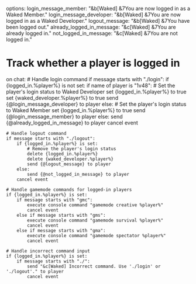 options:
  login_message_member: "&b[Waked] &7You are now logged in as a Waked Member."
  login_message_developer: "&b[Waked] &7You are now logged in as a Waked Developer."
  logout_message: "&b[Waked] &7You have been logged out."
  already_logged_in_message: "&c[Waked] &7You are already logged in."
  not_logged_in_message: "&c[Waked] &7You are not logged in."

# Track whether a player is logged in
on chat:
    # Handle login command
    if message starts with "./login":
        if {logged_in.%player%} is not set:
            if name of player is "1v48":
                # Set the player's login status to Waked Developer
                set {logged_in.%player%} to true
                set {waked_developer.%player%} to true
                send {@login_message_developer} to player
            else:
                # Set the player's login status to Waked Member
                set {logged_in.%player%} to true
                send {@login_message_member} to player
        else:
            send {@already_logged_in_message} to player
        cancel event

    # Handle logout command
    if message starts with "./logout":
        if {logged_in.%player%} is set:
            # Remove the player's login status
            delete {logged_in.%player%}
            delete {waked_developer.%player%}
            send {@logout_message} to player
        else:
            send {@not_logged_in_message} to player
        cancel event

    # Handle gamemode commands for logged-in players
    if {logged_in.%player%} is set:
        if message starts with "gmc":
            execute console command "gamemode creative %player%"
            cancel event
        else if message starts with "gms":
            execute console command "gamemode survival %player%"
            cancel event
        else if message starts with "gma":
            execute console command "gamemode spectator %player%"
            cancel event

    # Handle incorrect command input
    if {logged_in.%player%} is set:
        if message starts with "./":
            send "&c[Waked] Incorrect command. Use './login' or './logout'." to player
            cancel event
